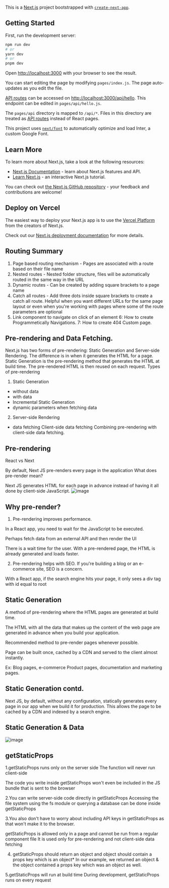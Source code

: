 This is a [Next.js](https://nextjs.org/) project bootstrapped with [`create-next-app`](https://github.com/vercel/next.js/tree/canary/packages/create-next-app).

## Getting Started

First, run the development server:

```bash
npm run dev
# or
yarn dev
# or
pnpm dev
```

Open [http://localhost:3000](http://localhost:3000) with your browser to see the result.

You can start editing the page by modifying `pages/index.js`. The page auto-updates as you edit the file.

[API routes](https://nextjs.org/docs/api-routes/introduction) can be accessed on [http://localhost:3000/api/hello](http://localhost:3000/api/hello). This endpoint can be edited in `pages/api/hello.js`.

The `pages/api` directory is mapped to `/api/*`. Files in this directory are treated as [API routes](https://nextjs.org/docs/api-routes/introduction) instead of React pages.

This project uses [`next/font`](https://nextjs.org/docs/basic-features/font-optimization) to automatically optimize and load Inter, a custom Google Font.

## Learn More

To learn more about Next.js, take a look at the following resources:

- [Next.js Documentation](https://nextjs.org/docs) - learn about Next.js features and API.
- [Learn Next.js](https://nextjs.org/learn) - an interactive Next.js tutorial.

You can check out [the Next.js GitHub repository](https://github.com/vercel/next.js/) - your feedback and contributions are welcome!

## Deploy on Vercel

The easiest way to deploy your Next.js app is to use the [Vercel Platform](https://vercel.com/new?utm_medium=default-template&filter=next.js&utm_source=create-next-app&utm_campaign=create-next-app-readme) from the creators of Next.js.

Check out our [Next.js deployment documentation](https://nextjs.org/docs/deployment) for more details.

## Routing Summary
1. Page based routing mechanism - Pages are associated with a route based on their file name
2. Nested routes - Nested folder structure, files will be automatically routed in the same way in
the URL
3. Dynamic routes - Can be created by adding square brackets to a page name
4. Catch all routes - Add three dots inside square brackets to create a catch all route. Helpful
when you want different URLs for the same page layout or even when you're working with pages
where some of the route parameters are optional
5. Link component to navigate on click of an element
6: How to create Programmetically Navigations.
7: How to create 404 Custom page.
## Pre-rendering and Data Fetching.
Next.js has two forms of pre-rendering: Static Generation and Server-side Rendering.
The difference is in when it generates the HTML for a page. 
Static Generation is the pre-rendering method that generates the HTML at build time.
The pre-rendered HTML is then reused on each request.
Types of pre-rendering
  1. Static Generation
   - without data
   - with data
   - Incremental Static Generation
   - dynamic parameters when fetching data
  2. Server-side Rendering
   - data fetching
Client-side data fetching
 Combining pre-rendering with client-side data fetching.
 ## Pre-rendering 
 React vs Next
 
 By default, Next JS pre-renders every page in the application
 What does pre-render mean?
 
 Next JS generates HTML for each page in advance instead of having it all done by client-side
JavaScript.
![image](https://user-images.githubusercontent.com/87702448/222713171-c5388496-8a40-482c-9e46-8e2f861b09bd.png)

## Why pre-render?
 1. Pre-rendering improves performance.

  In a React app, you need to wait for the JavaScript to be executed.
  
  Perhaps fetch data from an external API and then render the UI
  
  There is a wait time for the user.
  With a pre-rendered page, the HTML is already generated and loads faster.
  
2. Pre-rendering helps with SEO.
  If you're building a blog or an e-commerce site, SEO is a concern.
  
  With a React app, if the search engine hits your page, it only sees a div tag with id equal to root
  
## Static Generation
A method of pre-rendering where the HTML pages are generated at build time.

The HTML with all the data that makes up the content of the web page are generated in advance
when you build your application.

Recommended method to pre-render pages whenever possible.

Page can be built once, cached by a CDN and served to the client almost instantly.

Ex: Blog pages, e-commerce Product pages, documentation and marketing pages.

## Static Generation contd.

Next JS, by default, without any configuration, statically generates every page in our app when
we build it for production. This allows the page to be cached by a CDN and indexed by a search
engine.
## Static Generation & Data
![image](https://user-images.githubusercontent.com/87702448/222725055-af9d0484-71ad-4c44-bede-54afc14aab24.png)

## getStaticProps

1.getStaticProps runs only on the server side
The function will never run client-side

The code you write inside getStaticProps won't even be included in the JS bundle that is sent to the
browser

2.You can write server-side code directly in getStaticProps
Accessing the file system using the fs module or querying a database can be done inside getStaticProps

3.You also don't have to worry about including API keys in getStaticProps as that won't make it to the
browser.

getStaticProps is allowed only in a page and cannot be run from a regular component file
It is used only for pre-rendering and not client-side data fetching

4. getStaticProps should return an object and object should contain a props key which is an object*
In our example, we returned an object & the object contained a props key which was an object as well.

5.getStaticProps will run at build time
 During development, getStaticProps runs on every request





